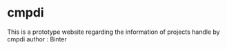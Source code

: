 # cmpdi
This is a prototype website regarding the information of projects handle by cmpdi
author : Binter
